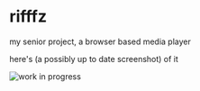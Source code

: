 # rifffz

my senior project, a browser based media player

here's (a possibly up to date screenshot) of it

![work in progress](http://f.cl.ly/items/0V3R3G2o0N0G2k350s1u/rifffz.jpg)
